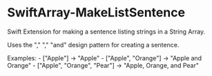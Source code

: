 # SwiftArray-MakeListSentence
Swift Extension for making a sentence listing strings in a String Array.

Uses the ","   ","   "and" design pattern for creating a sentence.

Examples:
     - ["Apple"] -> "Apple"
     - ["Apple", "Orange"] -> "Apple and Orange"
     - ["Apple", "Orange", "Pear"] -> "Apple, Orange, and Pear"
